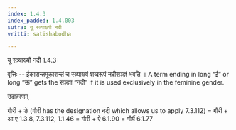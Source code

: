 ```yaml
---
index: 1.4.3
index_padded: 1.4.003
sutra: यू स्त्र्याख्यौ नदी
vritti: satishabodha

---
```

 यू स्त्र्याख्यौ नदी 1.4.3 


वृत्तिः -- ईकारान्तमूकारान्तं च स्त्र्याख्यं शब्दरूपं नदीसञ्ज्ञं भवति । A term ending in long “ई” or long “ऊ” gets the सञ्ज्ञा “नदी” if it is used exclusively in the feminine gender. 


उदाहरणम् 


गौरी + ङे (गौरी has the designation नदी which allows us to apply 7.3.112) = गौरी + आ ए 1.3.8, 7.3.112, 1.1.46 = गौरी + ऐ 6.1.90 = गौर्यै 6.1.77 